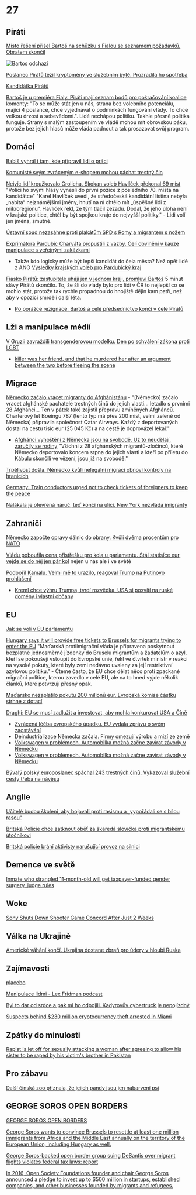 # 27 

## Piráti 
[Místo řešení přišel Bartoš na schůzku s Fialou se seznamem požadavků. Obratem skončil](https://www.novinky.cz/clanek/domaci-misto-reseni-prisel-bartos-na-schuzku-s-fialou-se-seznamem-pozadavku-obratem-skoncil-40490267)

![Bartos odchazi](https://github.com/user-attachments/assets/be0112ac-3728-4f4b-9a85-5f980d7a9919)

[Poslanec Pirátů těžil kryptoměny ve služebním bytě. Prozradila ho spotřeba](https://www.idnes.cz/zpravy/domaci/pirati-tomas-vymazal-tezba-kryptomeny-v-poslaneckem-byte-vytapeni-spotreba-energie-elektrina-poslane.A180524_110914_domaci_fer)

[Kandidátka Pirátů](https://eurovolby.pirati.cz/#kandidati)

[Bartoš je u premiéra Fialy. Piráti mají seznam bodů pro pokračování koalice](https://www.idnes.cz/zpravy/domaci/jednani-premier-fiala-predseda-piratu-bartos-body-pro-pokracovani-koalice.A240924_052749_domaci_kop)
 komenty: "To se může stát jen u nás, strana bez volebního potenciálu, mající 4 poslance, chce vyjednávat o podmínkách fungování vlády. To chce velkou drzost a sebevědomí.". Lidé nechápou politiku. Takhle přesně politika funguje. Strany s malým zastoupením ve vládě mohou mít obrovskou páku, protože bez jejich hlasů může vláda padnout a tak prosazovat svůj program.

## Domácí

[Babiš vyhrál i tam, kde připravil lidi o práci](https://neovlivni.cz/babis-vyhral-i-tam-kde-pripravil-lidi-o-praci/)

[Komunisté svým zvráceným e-shopem mohou páchat trestný čin](https://www.novinky.cz/clanek/domaci-komuniste-svym-zvracenym-e-shopem-mohou-pachat-trestny-cin-40489621)

[Nejvíc lidí kroužkovalo Grolicha. Skokan voleb Havlíček překonal 69 míst](https://www.idnes.cz/volby/preferencni-hlasy-grolich.A240922_081041_volby_sdlk) "Voliči ho svými hlasy vynesli do první pozice z posledního 70. místa na kandidátce" "Karel Havlíček uvedl, že středočeská kandidátní listina nebyla „nabita“ nejznámějšími jmény, hnutí na ní chtělo mít „úspěšné lidi z mikroregionu“. Havlíček řekl, že tým tlačil zezadu. Dodal, že jeho úloha není v krajské politice, chtěl by být spojkou kraje do nejvyšší politiky." - Lidi volí jen jména, smutné.

[Ústavní soud nezasáhne proti plakátům SPD s Romy a migrantem s nožem](https://www.idnes.cz/zpravy/domaci/volby-kampan-spd-rasismus-ustavni-soud.A240920_090653_domaci_tbr)

[Exprimátora Pardubic Charváta propustili z vazby. Čelí obvinění v kauze manipulace s veřejnými zakázkami ](https://www.irozhlas.cz/zpravy-domov/martin-charvat-kauza-pardubice-exprimator_2401221123_ako)
  * Takže kdo logicky může být lepší kandidát do čela města? Než opět lidé z ANO [Výsledky krajských voleb pro Pardubický kraj](https://www.idnes.cz/volby/krajske/2024?t=vysledky-kraj&o=8&kraj=pardubicky-kraj)

[Fiasko Pirátů: zastupitele uhájí jen v jednom kraji, promluví Bartoš](https://www.idnes.cz/volby/krajske-a-senatni-volby-pirati-stab-ivan-bartos.A240920_110944_volby_chtl) 5 minut slávy Pirátů skončilo. To, že šli do vlády bylo pro lidi v ČR to nejlepší co se mohlo stát, protože tak rychle propadnou do hnojiště dějin kam patří, než aby v opozici smrděli další léta.
  * [Po porážce rezignace. Bartoš a celé předsednictvo končí v čele Pirátů](https://www.idnes.cz/volby/pirati-bartos-vedeni-rezignace-volby-kraje.A240922_224900_volby_svm)

## Lži a manipulace médií

[V Gruzii zavraždili transgenderovou modelku. Den po schválení zákona proti LGBT](https://www.idnes.cz/zpravy/zahranicni/gruzie-vrazda-transgender-modelky-kesaire-abramidzeove.A240920_060120_zahranicni_ijan)
 * [killer was her friend, and that he murdered her after an argument between the two before fleeing the scene](https://www.advocate.com/crime/georgia-trans-woman-murder-kesaria-abramidze)

## Migrace

[Německo začalo vracet migranty do Afghánistánu](https://www.novinky.cz/clanek/zahranicni-nemecko-zacalo-vracet-migranty-do-afghanistanu-40486060) - "[Německo] začalo vracet afghánské pachatele trestných činů do jejich vlasti... letadlo s prvními 28 Afghánci... Ten v pátek také zajistil přepravu zmíněných Afghánců. Charterový let Boeingu 787 (tento typ má přes 200 míst, velmi zelené od Německa) připravila společnost Qatar Airways. Každý z deportovaných dostal na cestu tisíc eur (25 045 Kč) a na cestě je doprovázel lékař."
  * [Afghánci vyhoštění z Německa jsou na svobodě. Už to neudělají, zaručily se rodiny](https://www.novinky.cz/clanek/zahranicni-evropa-cast-z-afghancu-vyhostenych-z-nemecka-je-zrejme-opet-na-svobode-40487042) "Všichni z 28 afghánských migrantů-zločinců, které Německo deportovalo koncem srpna do jejich vlasti a kteří po příletu do Kábulu skončili ve vězení, jsou již na svobodě."

[Trpělivost došla. Německo kvůli nelegální migraci obnoví kontroly na hranicích](https://www.idnes.cz/zpravy/zahranicni/nemecko-faeserova-kontroly-hranice-migrace.A240909_154258_zahranicni_rtn)

[Germany: Train conductors urged not to check tickets of foreigners to keep the peace](https://rmx.news/article/germany-train-conductors-urged-not-to-check-tickets-of-foreigners-to-keep-the-peace/)

[Nalákala je otevřená náruč, teď končí na ulici. New York nezvládá imigranty](https://www.idnes.cz/zpravy/zahranicni/new-york-migrace-azylovy-dum-pomoc.A240908_194548_zahranicni_mejt?zdroj=sph_hp)

##  Zahraničí

[Německo započte opravy dálnic do obrany. Kvůli dvěma procentům pro NATO](https://www.novinky.cz/clanek/zahranicni-evropa-nemecko-zapocte-opravy-dalnic-do-obrany-kvuli-dvema-procentum-pro-nato-40486990)

[Vládu pobouřila cena přístřešku pro kola u parlamentu. Stál statisíce eur, vejde se do něj jen pár kol](https://www.echo24.cz/a/HJKks/zpravy-svet-irskou-vladu-pobourila-cena-pristresku-pro-kola-u-parlamentu) nejen u nás ale i ve světě

[Podpořil Kamalu. Velmi mě to urazilo, reagoval Trump na Putinovo prohlášení](https://www.idnes.cz/zpravy/zahranicni/trump-putin-usa-harrisova-prezidentske-volby-2024-ukrajina-valka-sankce.A240909_093910_zahranicni_jhr)
  * [Kreml chce výhru Trumpa, tvrdí rozvědka. USA si posvítí na ruské domény i vlastní občany](https://cnn.iprima.cz/kreml-chce-vyhru-trumpa-tvrdi-rozvedka-usa-si-posviti-na-ruske-domeny-i-vlastni-obcany-446836)

## EU

[Jak se volí v EU parlamentu](https://x.com/Fidias0/status/1838262050184691758)

[Hungary says it will provide free tickets to Brussels for migrants trying to enter the EU](https://apnews.com/article/hungary-orban-eu-migration-fines-ae7e763618b0630dc947068b261de958) "Maďarská protiimigrační vláda je připravena poskytnout bezplatné jednosměrné jízdenky do Bruselu migrantům a žadatelům o azyl, kteří se pokoušejí vstoupit do Evropské unie, řekl ve čtvrtek ministr v reakci na vysoké pokuty, které byly zemi nedávno uvaleny za její restriktivní azylovou politiku." - Čteme často, že EU chce dělat něco proti zpackané migrační politice, kterou zavedlo v celé EU, ale na to hned vyjde několik článků, které potvrzují přesný opak.

[Maďarsko nezaplatilo pokutu 200 milionů eur. Evropská komise částku strhne z dotací](https://www.irozhlas.cz/zpravy-svet/madarsko-nezaplatilo-pokutu-200-milionu-eur_2409181601_elev)

[Draghi: EU se musí zadlužit a investovat, aby mohla konkurovat USA a Číně](https://www.novinky.cz/clanek/ekonomika-draghi-eu-se-musi-zadluzit-a-investovat-aby-mohla-konkurovat-usa-a-cine-40487321)
  * [Zvrácená léčba evropského úpadku. EU vydala zprávu o svém zaostávání](https://www.e15.cz/nazory-a-analyzy/zvracena-lecba-evropskeho-upadku-eu-vydala-zpravu-o-svem-zaostavani-1418524)
  * [Deindustrializace Německa začala. Firmy omezují výrobu a mizí ze země](https://www.idnes.cz/ekonomika/zahranicni/nemecko-firmy-energetika-ceny-klima-investice-pruzkum.A240911_160810_eko-zahranicni_jla)
  * [Volkswagen v problémech. Automobilka možná začne zavírat závody v Německu](https://forbes.cz/volkswagen-v-krizi-automobilka-varuje-pred-moznym-uzaviranim-zavodu-v-nemecku/)
  * [Volkswagen v problémech. Automobilka možná začne zavírat závody v Německu](https://forbes.cz/volkswagen-v-krizi-automobilka-varuje-pred-moznym-uzaviranim-zavodu-v-nemecku/)

[Bývalý polský europoslanec spáchal 243 trestných činů. Vykazoval služební cesty třeba na návěsu](https://www.irozhlas.cz/zpravy-svet/ryszard-czarnecki-sluzebni-cesty-eu-evropska-unie_2409091059_ako)

## Anglie

[Učitelé budou školeni, aby bojovali proti rasismu a „vypořádali se s bílou rasou“](https://www.echo24.cz/a/HrsTt/zpravy-svet-ucitele-v-britanii-budou-skoleni-aby-bojovali-proti-rasismu-a-vyporadali-se-s-bilou-rasou)

[Britská Policie chce zatknout oběť za škaredá slovíčka proti migrantskému útočníkovi](https://www.youtube.com/shorts/xGFEbbFCqk0)

[Britská policie brání aktivisty narušující provoz na silnici](https://www.youtube.com/shorts/wa9t0SIVaqM)

## Demence ve světě

[Inmate who strangled 11-month-old will get taxpayer-funded gender surgery, judge rules](https://mynbc15.com/news/nation-world/inmate-who-strangled-11-month-old-will-get-taxpayer-funded-gender-surgery-judge-rules-autumn-cordellion-lgbt-transgender-affirming-care-lgbtq-midwest-law-legal-justice-federal-court-baby-strangle-male-female)

## Woke
[Sony Shuts Down Shooter Game Concord After Just 2 Weeks](https://www.cnet.com/tech/gaming/sony-shuts-down-shooter-game-concord-after-just-two-weeks/)

## Válka na Ukrajině

[Americké váhání končí. Ukrajina dostane zbraň pro údery v hloubi Ruska](https://www.idnes.cz/zpravy/zahranicni/rusko-ukrajina-atacms-jassm-storm-shadow-cile-seznam-povoleni-usa.A240903_104112_zahranicni_aha)

## Zajímavosti

[placebo](https://youtube.com/shorts/hU9-DDFkaDk?si=rMDsoxJ0M3aJ6mFs)

[Manipulace lidmi - Lex Fridman podcast](https://www.youtube.com/watch?v=08s6NlHV41U)

[Byl to dar od srdce a pak mi ho odpojili. Kadyrovův cybertruck je nepojízdný](https://www.idnes.cz/zpravy/zahranicni/kadyrov-musk-cybertruck-tesla-cecensko.A240919_212242_zahranicni_svm)

[Suspects behind $230 million cryptocurrency theft arrested in Miami](https://www.bleepingcomputer.com/news/security/suspects-behind-230-million-cryptocurrency-theft-arrested-in-miami/)

## Zpátky do minulosti

[Rapist is let off for sexually attacking a woman after agreeing to allow his sister to be raped by his victim's brother in Pakistan](https://www.dailymail.co.uk/news/article-5544481/Rapist-let-agreeing-allow-sister-raped-victims-brother-Pakistan.html)

## Pro zábavu

[Další čínská zoo přiznala, že jejich pandy jsou jen nabarvení psi](https://www.novinky.cz/clanek/koktejl-dalsi-cinska-zoo-priznala-ze-jejich-pandy-jsou-jen-nabarveni-psi-40490000#dop_ab_variant=0&dop_id=40490000&dop_req_id=A1Oy1e2D0Cm-202409241111&dop_source_zone_name=novinky.web.nexttoart)

## GEORGE SOROS OPEN BORDERS

[GEORGE SOROS OPEN BORDERS](https://www.google.com/search?client=firefox-b-d&q=george+soros+open+border)

[George Soros wants to convince Brussels to resettle at least one million immigrants from Africa and the Middle East annually on the territory of the European Union, including Hungary as well.](https://abouthungary.hu/news-in-brief/national-consultation-on-the-soros-plan)

[George Soros-backed open border group suing DeSantis over migrant flights violates federal tax laws: report](https://www.foxnews.com/politics/george-soros-backed-open-border-group-suing-desantis-migrant-flights-violates-federal-tax-laws-report)

[In 2016, Open Society Foundations founder and chair George Soros announced a pledge to invest up to $500 million in startups, established companies, and other businesses founded by migrants and refugees.](https://missioninvestors.org/resources/george-soros-founder-open-society-foundations-invests-500m-refugees)
 
